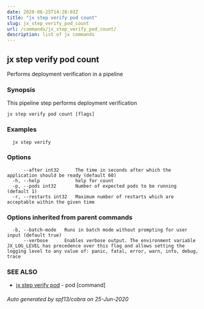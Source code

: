 ```yaml
---
date: 2020-06-25T14:28:03Z
title: "jx step verify pod count"
slug: jx_step_verify_pod_count
url: /commands/jx_step_verify_pod_count/
description: list of jx commands
---
```

## jx step verify pod count

Performs deployment verification in a pipeline

### Synopsis

This pipeline step performs deployment verification

```
jx step verify pod count [flags]
```

### Examples

```
  jx step verify
```

### Options

```
      --after int32      The time in seconds after which the application should be ready (default 60)
  -h, --help             help for count
  -p, --pods int32       Number of expected pods to be running (default 1)
  -r, --restarts int32   Maximum number of restarts which are acceptable within the given time
```

### Options inherited from parent commands

```
  -b, --batch-mode   Runs in batch mode without prompting for user input (default true)
      --verbose      Enables verbose output. The environment variable JX_LOG_LEVEL has precedence over this flag and allows setting the logging level to any value of: panic, fatal, error, warn, info, debug, trace
```

### SEE ALSO

* [jx step verify pod](/commands/jx_step_verify_pod/)	 - pod [command]

###### Auto generated by spf13/cobra on 25-Jun-2020
